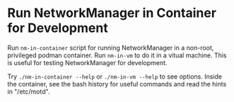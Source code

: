 Run NetworkManager in Container for Development
===============================================

Run `nm-in-container` script for running NetworkManager in a non-root,
privileged  podman container. Run `nm-in-vm` to do it in a vitual machine.
This is useful for testing NetworkManager for development.

Try `./nm-in-container --help` or `./nm-in-vm --help` to see options.  Inside
the container, see the bash history for useful commands and read the hints in
"/etc/motd".
